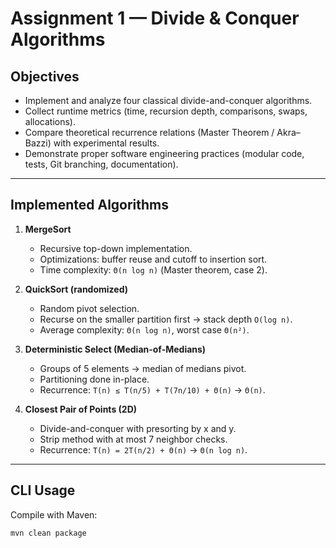 # Assignment 1 — Divide & Conquer Algorithms

## Objectives
- Implement and analyze four classical divide-and-conquer algorithms.
- Collect runtime metrics (time, recursion depth, comparisons, swaps, allocations).
- Compare theoretical recurrence relations (Master Theorem / Akra–Bazzi) with experimental results.
- Demonstrate proper software engineering practices (modular code, tests, Git branching, documentation).

---

## Implemented Algorithms

1. **MergeSort**
    - Recursive top-down implementation.
    - Optimizations: buffer reuse and cutoff to insertion sort.
    - Time complexity: `Θ(n log n)` (Master theorem, case 2).

2. **QuickSort (randomized)**
    - Random pivot selection.
    - Recurse on the smaller partition first → stack depth `O(log n)`.
    - Average complexity: `Θ(n log n)`, worst case `Θ(n²)`.

3. **Deterministic Select (Median-of-Medians)**
    - Groups of 5 elements → median of medians pivot.
    - Partitioning done in-place.
    - Recurrence: `T(n) ≤ T(n/5) + T(7n/10) + Θ(n)` → `Θ(n)`.

4. **Closest Pair of Points (2D)**
    - Divide-and-conquer with presorting by x and y.
    - Strip method with at most 7 neighbor checks.
    - Recurrence: `T(n) = 2T(n/2) + Θ(n)` → `Θ(n log n)`.

---

## CLI Usage

Compile with Maven:
```bash
mvn clean package

